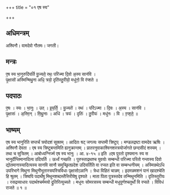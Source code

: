 +++
title = "०१ एष स्य"

+++
## अधिमन्त्रम्
अश्विनौ। वामदेवो गौतमः। जगती।

## मन्त्रः
ए॒ष स्य भा॒नुरुदि॑यर्ति यु॒ज्यते॒ रथः॒ परि॑ज्मा दि॒वो अ॒स्य सान॑वि ।  
पृ॒क्षासो॑ अस्मिन्मिथु॒ना अधि॒ त्रयो॒ दृति॑स्तु॒रीयो॒ मधु॑नो॒ वि र॑प्शते ॥

## पदपाठः
ए॒षः । स्यः । भा॒नुः । उत् । इ॒य॒र्ति॒ । यु॒ज्यते॑ । रथः॑ । परि॑ऽज्मा । दि॒वः । अ॒स्य । सान॑वि ।  
पृ॒क्षासः॑ । अ॒स्मि॒न् । मि॒थु॒नाः । अधि॑ । त्रयः॑ । दृतिः॑ । तु॒रीयः॑ । मधु॑नः । वि । र॒प्श॒ते॒ ॥

## भाष्यम्
एष स्य भानुरिति सप्तर्चं त्रयोदशं सूक्तम् । आदितः षट् जगत्यः सप्तमी त्रिष्टुप् । मण्डलद्रष्टा वामदेव ऋषिः । अश्विनौ देवता । एष स्य त्रिष्टुबन्तमिति ह्यनुक्रान्तम् । प्रातरनुवाकाश्विनशस्त्रयोर्जागते छन्दसीदं शस्यम् । तथा च सुत्रितम् । आबोध्यग्निर्ज्म एष स्य भानुः । आ. ४-१५ ॥ इति ॥एष पुरतो दृश्यमानः स्य स भानुर्दीप्तिमानादित्य उदियर्ति । ऊर्ध्वं गच्छति । पुरुस्ताद्रथश्च युवयोः सम्बन्धी परिज्मा परितो गन्तास्य दिवो द्योतमानास्यादित्यस्य सानवि सानौ समुच्छ्रितप्रदेश उदियर्तिति वा रप्यत इति वा सम्बन्धनीयम् । अस्मिन्रथेऽधि उपरिभागे मिथुना मिथुनीभूतास्त्रयस्त्रिविधाः पृक्षासोऽन्नानि । त्रेधा विहितं चान्नम् । इदमन्नमशनं पानं खादश्चेति हि श्रुतम् । त्रिष्वपि पदार्थेषु मिथुनशब्दस्तैत्तिरीयेषु दृश्यते । माता पिता पुत्रस्तदेव तन्मिथुनमिति । दृतिस्तुरीयः । रसद्रव्याधारः पदार्थश्चर्ममयो द्रुतिरित्युच्यते । मधुनः सोमरसस्य सम्बन्धी मधुपूर्णश्चतुर्थो वि रप्यते । विविधं राजते ॥ १ ॥